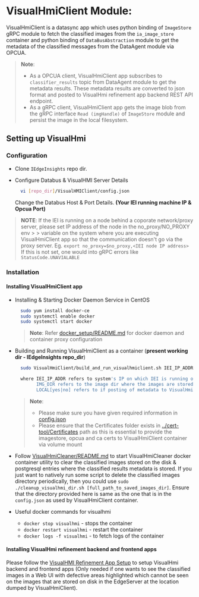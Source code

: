 # VisualHmiClient Module:

VisualHmiClient is a datasync app which uses python binding of `ImageStore` gRPC module to fetch the classified images from the `ia_image_store` container and python binding of `DataBusAbstraction` module to get the metadata of the classified messages from the DataAgent module via OPCUA.

> **Note**:
> * As a OPCUA client, VisualHmiClient app subscribes to `classifier_results` topic from DataAgent
>   module to get the metadata results. These metadata results are converted to json format and
>   posted to VisualHmi refinement app backend REST API endpoint.
> * As a gRPC client, VisualHmiClient app gets the image blob from the gRPC interface `Read
>  (imgHandle)` of `ImageStore` module and persist the image in the local filesystem.

## Setting up VisualHmi

### Configuration

* Clone `IEdgeInsights` repo dir.

* Configure Databus & VisualHMI Server Details

  ```sh
    vi [repo_dir]/VisualHMIClient/config.json
  ```

  Change the Databus Host & Port Details.
  **(Your IEI running machine IP & Opcua Port)**

> **NOTE**:
> If the IEI is running on a node behind a coporate network/proxy server, please set IP address      of the node in the no_proxy/NO_PROXY env > >
> variable on the system where you are executing VisualHmiClient app so that the communication doesn't go via the proxy server.
> Eg. `export no_proxy=$no_proxy,<IEI node IP address>`
> If this is not set, one would into gRPC errors like `StatusCode.UNAVIALABLE`

### Installation

#### Installing VisualHmiClient app

* Installing & Starting Docker Daemon Service in CentOS

  ```sh
    sudo yum install docker-ce
    sudo systemctl enable docker
    sudo systemctl start docker
  ```

  > **Note**:
  > Refer [docker_setup/README.md](../docker_setup/README.md) for docker daemon and container proxy
  > configuration

* Building and Running VisualHmiClient as a container (**present working dir - IEdgeInsights repo_dir**)

  ```sh
    sudo VisualHmiClient/build_and_run_visualhmiclient.sh IEI_IP_ADDR=[IEI_IP_ADDR] IMG_DIR=[IMG_DIR] LOCAL=[yes|no]

    where IEI_IP_ADDR refers to system's IP on which IEI is running on
          IMG_DIR refers to the image dir where the images are stored on the host
          LOCAL[yes|no] refers to if posting of metadata to VisualHmi backend
  ```

  > **Note**:
  > * Please make sure you have given required information in [config.json](config.json)
  > * Please ensure that the Certificates folder exists in [../cert-tool/Certificates](../cert-tool/Certificates) path
  >   as this is essential to provide the imagestore, opcua and ca certs to VisualHmiClient container via volume mount

* Follow [VisualHmiCleaner/README.md](VisualHmiCleaner/README.md) to start VisualHmiCleaner
  docker container utility to clear the classified images stored on the disk & postgresql entries where the classified results metadata is stored. If you just want to natively run some script to delete the classified images directory periodically, then you could use
  `sudo ./cleanup_visualhmi_dir.sh [full_path_to_saved_images_dir]`. Ensure that the directory provided here is same as the one that is in the 
  `config.json` as used by VisualHmiClient container.

* Useful docker commands for visualhmi
  * `docker stop visualhmi` - stops the container
  * `docker restart visualhmi` - restart the container
  * `docker logs -f visualhmi` - to fetch logs of the container

#### Installing VisualHmi refinement backend and frontend apps

Please follow the [VisualHMI Refinement App Setup](https://github.intel.com/IEdgeInsights/HMI-Docker/blob/master/README.md) to setup VisualHmi backend and frontend apps (Only needed if one wants to see the classified images in a Web UI with defective areas highlighted which cannot be seen on the images that are stored on disk in the EdgeServer at the location dumped by VisualHmiClient).
